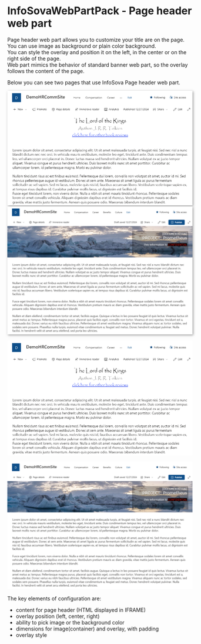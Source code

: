 # InfoSovaWebPartPack - Page header web part

Page header web part allows you to customize your title are on the page.<br/>
You can use image as background or plain color background.<br/>
You can style the overlay and position it on the left, in the center or on the right side of the page.<br/>
Web part mimics the behavior of standard banner web part, so the overlay follows the content of the page.

Below you can see two pages that use InfoSova Page header web part.

<img src= "ScreenPageHeader1.png" alt="Example of the Page Header web part 1" style="box-shadow: 2px 2px 6px 0px rgba(128, 128, 128, 0.80);">

<img src= "ScreenPageHeader2.png" alt="Example of the Page Header web part 2" style="box-shadow: 2px 2px 6px 0px rgba(128, 128, 128, 0.80);">

![Example of the Page Header web part 1](ScreenPageHeader1.png)

![Example of the Page Header web part 2](ScreenPageHeader2.png)

The key elements of configuration are:
- content for page header (HTML displayed in IFRAME)
- overlay position (left, center, right)
- ability to pick image or the background color
- dimensions for image(container) and overlay, with padding
- overlay style
